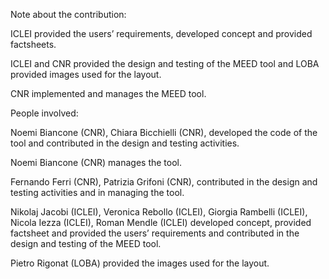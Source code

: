 Note about the contribution:

ICLEI provided the users’ requirements, developed concept and provided factsheets.

ICLEI and CNR provided the design and testing of the MEED tool and LOBA 
provided images used for the layout.

CNR implemented and manages the MEED tool.

People involved:

Noemi Biancone (CNR), Chiara Bicchielli (CNR), developed the code of the 
tool and contributed in the design and testing activities.

Noemi Biancone (CNR) manages the tool.

Fernando Ferri (CNR), Patrizia Grifoni (CNR), contributed in the design 
and testing activities and in managing the tool.

Nikolaj Jacobi (ICLEI), Veronica Rebollo (ICLEI), Giorgia Rambelli 
(ICLEI), Nicola Iezza (ICLEI), Roman Mendle (ICLEI) developed concept, provided factsheet and provided the users’ requirements and contributed in the design and testing of the MEED tool.

Pietro Rigonat (LOBA) provided the images used for the layout.
